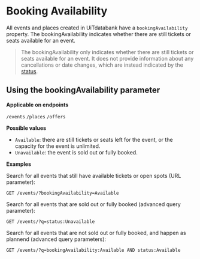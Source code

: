 # Booking Availability

All events and places created in UiTdatabank have a `bookingAvailability` property. The bookingAvailability indicates whether there are still tickets or seats available for an event.

> The bookingAvailability only indicates whether there are still tickets or seats available for an event. It does not provide information about any cancellations or date changes, which are instead indicated by the [status](/status.md).

## Using the bookingAvailability parameter

**Applicable on endpoints**

`/events` `/places` `/offers`

**Possible values**

- `Available`: there are still tickets or seats left for the event, or the capacity for the event is unlimited.
- `Unavailable`: the event is sold out or fully booked.

**Examples**

Search for all events that still have available tickets or open spots (URL parameter):

```https
GET /events/?bookingAvailability=Available
```

Search for all events that are sold out or fully booked (advanced query parameter):

```https
GET /events/?q=status:Unavailable
```

Search for all events that are not sold out or fully booked, and happen as plannend (advanced query parameters):

```https
GET /events/?q=bookingAvailability:Available AND status:Available  
```
